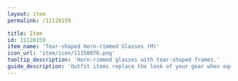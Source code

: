 ```yaml
---
layout: item
permalink: /11120159

title: Item
id: 11120159
item_name: 'Tear-shaped Horn-rimmed Glasses (M)'
icon_url: 'item/icon/11150076.png'
tooltip_description: 'Horn-rimmed glasses with tear-shaped frames.'
guide_description: 'Outfit items replace the look of your gear when equipped.'
---
```

